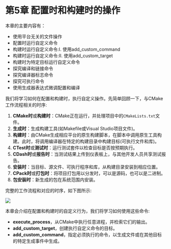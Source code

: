 # 第5章 配置时和构建时的操作

本章的主要内容有：

* 使用平台无关的文件操作
* 配置时运行自定义命令
* 构建时运行自定义命令:Ⅰ. 使用add_custom_command
* 构建时运行自定义命令:Ⅱ. 使用add_custom_target
* 构建时为特定目标运行自定义命令
* 探究编译和链接命令
* 探究编译器标志命令
* 探究可执行命令
* 使用生成器表达式微调配置和编译

我们将学习如何在配置和构建时，执行自定义操作。先简单回顾一下，与CMake工作流程相关的时序:

1. **CMake时**或**构建时**：CMake正在运行，并处理项目中的`CMakeLists.txt`文件。
2. **生成时**：生成构建工具(如Makefile或Visual Studio项目文件)。
3. **构建时**：由CMake生成相应平台的原生构建脚本，在脚本中调用原生工具构建。此时，将调用编译器在特定的构建目录中构建目标(可执行文件和库)。
4. **CTest时**或**测试时**：运行测试套件以检查目标是否按预期执行。
5. **CDash时**或**报告时**：当测试结果上传到仪表板上，与其他开发人员共享测试报告。
6. **安装时**：当目标、源文件、可执行程序和库，从构建目录安装到相应位置。
7. **CPack时**或**打包时**：将项目打包用以分发时，可以是源码，也可以是二进制。
8. **包安装时**：新生成的包在系统范围内安装。

完整的工作流程和对应的时序，如下图所示:

![](../../images/preface/2.png)

本章会介绍在配置和构建时的自定义行为，我们将学习如何使用这些命令:

* **execute_process**，从CMake中执行任意进程，并检索它们的输出。
* **add_custom_target**，创建执行自定义命令的目标。
* **add_custom_command**，指定必须执行的命令，以生成文件或在其他目标的特定生成事件中生成。
